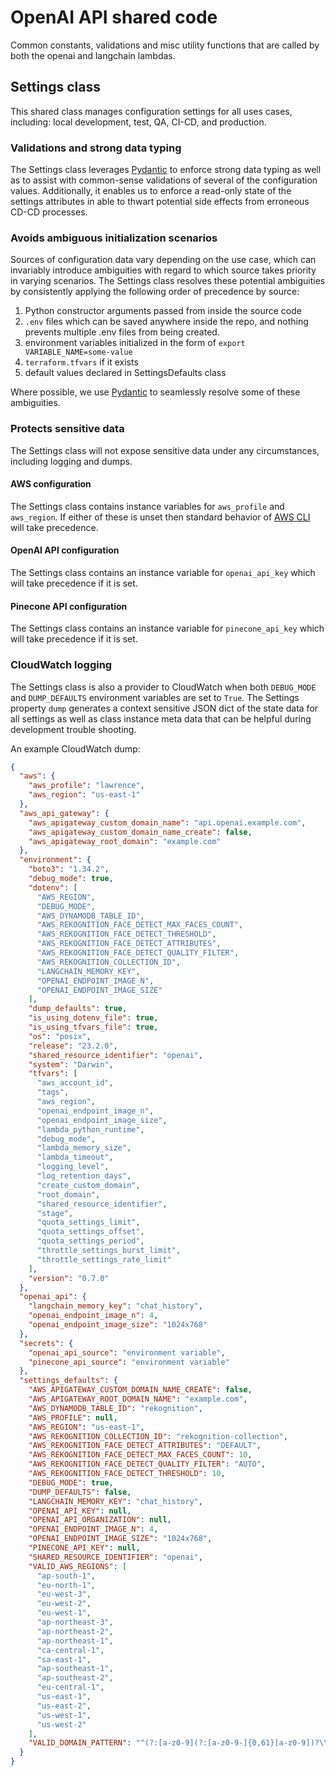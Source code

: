 # OpenAI API shared code

Common constants, validations and misc utility functions that are called by both the openai and langchain lambdas.

## Settings class

This shared class manages configuration settings for all uses cases, including: local development, test, QA, CI-CD, and production.

### Validations and strong data typing

The Settings class leverages [Pydantic](https://docs.pydantic.dev/latest/) to enforce strong data typing as well as to assist with common-sense validations of several of the configuration values. Additionally, it enables us to enforce a read-only state of the settings attributes in able to thwart potential side effects from erroneous CD-CD processes.

### Avoids ambiguous initialization scenarios

Sources of configuration data vary depending on the use case, which can invariably introduce ambiguities with regard to which source takes priority in varying scenarios. The Settings class resolves these potential ambiguities by consistently applying the following order of precedence by source:

1. Python constructor arguments passed from inside the source code
2. `.env` files which can be saved anywhere inside the repo, and nothing prevents multiple .env files from being created.
3. environment variables initialized in the form of `export VARIABLE_NAME=some-value`
4. `terraform.tfvars` if it exists
5. default values declared in SettingsDefaults class

Where possible, we use [Pydantic](https://docs.pydantic.dev/latest/) to seamlessly resolve some of these ambiguities.

### Protects sensitive data

The Settings class will not expose sensitive data under any circumstances, including logging and dumps.

#### AWS configuration

The Settings class contains instance variables for `aws_profile` and `aws_region`. If either of these is unset then standard behavior of [AWS CLI](https://aws.amazon.com/cli/) will take precedence.

#### OpenAI API configuration

The Settings class contains an instance variable for `openai_api_key` which will take precedence if it is set.

#### Pinecone API configuration

The Settings class contains an instance variable for `pinecone_api_key` which will take precedence if it is set.

### CloudWatch logging

The Settings class is also a provider to CloudWatch when both `DEBUG_MODE` and `DUMP_DEFAULTS` environment variables are set to `True`. The Settings property `dump` generates a context sensitive JSON dict of the state data for all settings as well as class instance meta data that can be helpful during development trouble shooting.

An example CloudWatch dump:

```json
{
  "aws": {
    "aws_profile": "lawrence",
    "aws_region": "us-east-1"
  },
  "aws_api_gateway": {
    "aws_apigateway_custom_domain_name": "api.openai.example.com",
    "aws_apigateway_custom_domain_name_create": false,
    "aws_apigateway_root_domain": "example.com"
  },
  "environment": {
    "boto3": "1.34.2",
    "debug_mode": true,
    "dotenv": [
      "AWS_REGION",
      "DEBUG_MODE",
      "AWS_DYNAMODB_TABLE_ID",
      "AWS_REKOGNITION_FACE_DETECT_MAX_FACES_COUNT",
      "AWS_REKOGNITION_FACE_DETECT_THRESHOLD",
      "AWS_REKOGNITION_FACE_DETECT_ATTRIBUTES",
      "AWS_REKOGNITION_FACE_DETECT_QUALITY_FILTER",
      "AWS_REKOGNITION_COLLECTION_ID",
      "LANGCHAIN_MEMORY_KEY",
      "OPENAI_ENDPOINT_IMAGE_N",
      "OPENAI_ENDPOINT_IMAGE_SIZE"
    ],
    "dump_defaults": true,
    "is_using_dotenv_file": true,
    "is_using_tfvars_file": true,
    "os": "posix",
    "release": "23.2.0",
    "shared_resource_identifier": "openai",
    "system": "Darwin",
    "tfvars": [
      "aws_account_id",
      "tags",
      "aws_region",
      "openai_endpoint_image_n",
      "openai_endpoint_image_size",
      "lambda_python_runtime",
      "debug_mode",
      "lambda_memory_size",
      "lambda_timeout",
      "logging_level",
      "log_retention_days",
      "create_custom_domain",
      "root_domain",
      "shared_resource_identifier",
      "stage",
      "quota_settings_limit",
      "quota_settings_offset",
      "quota_settings_period",
      "throttle_settings_burst_limit",
      "throttle_settings_rate_limit"
    ],
    "version": "0.7.0"
  },
  "openai_api": {
    "langchain_memory_key": "chat_history",
    "openai_endpoint_image_n": 4,
    "openai_endpoint_image_size": "1024x768"
  },
  "secrets": {
    "openai_api_source": "environment variable",
    "pinecone_api_source": "environment variable"
  },
  "settings_defaults": {
    "AWS_APIGATEWAY_CUSTOM_DOMAIN_NAME_CREATE": false,
    "AWS_APIGATEWAY_ROOT_DOMAIN_NAME": "example.com",
    "AWS_DYNAMODB_TABLE_ID": "rekognition",
    "AWS_PROFILE": null,
    "AWS_REGION": "us-east-1",
    "AWS_REKOGNITION_COLLECTION_ID": "rekognition-collection",
    "AWS_REKOGNITION_FACE_DETECT_ATTRIBUTES": "DEFAULT",
    "AWS_REKOGNITION_FACE_DETECT_MAX_FACES_COUNT": 10,
    "AWS_REKOGNITION_FACE_DETECT_QUALITY_FILTER": "AUTO",
    "AWS_REKOGNITION_FACE_DETECT_THRESHOLD": 10,
    "DEBUG_MODE": true,
    "DUMP_DEFAULTS": false,
    "LANGCHAIN_MEMORY_KEY": "chat_history",
    "OPENAI_API_KEY": null,
    "OPENAI_API_ORGANIZATION": null,
    "OPENAI_ENDPOINT_IMAGE_N": 4,
    "OPENAI_ENDPOINT_IMAGE_SIZE": "1024x768",
    "PINECONE_API_KEY": null,
    "SHARED_RESOURCE_IDENTIFIER": "openai",
    "VALID_AWS_REGIONS": [
      "ap-south-1",
      "eu-north-1",
      "eu-west-3",
      "eu-west-2",
      "eu-west-1",
      "ap-northeast-3",
      "ap-northeast-2",
      "ap-northeast-1",
      "ca-central-1",
      "sa-east-1",
      "ap-southeast-1",
      "ap-southeast-2",
      "eu-central-1",
      "us-east-1",
      "us-east-2",
      "us-west-1",
      "us-west-2"
    ],
    "VALID_DOMAIN_PATTERN": "^(?:[a-z0-9](?:[a-z0-9-]{0,61}[a-z0-9])?\\.)+[a-z0-9][a-z0-9-]{0,61}[a-z0-9]$"
  }
}
```
